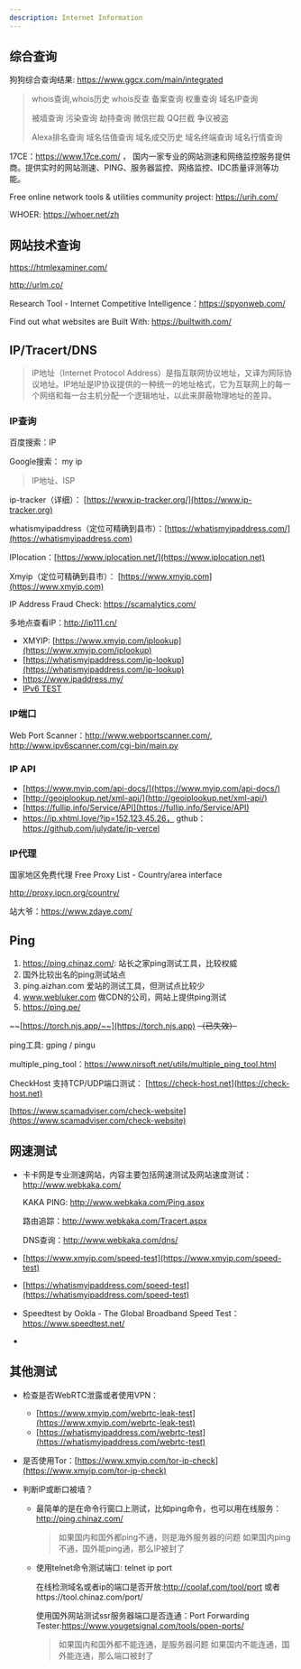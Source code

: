 ```yaml
---
description: Internet Information
---
```


## 综合查询

狗狗综合查询结果: https://www.ggcx.com/main/integrated

> whois查询,whois历史 whois反查
> 备案查询 权重查询 域名IP查询
>
> 被墙查询 污染查询 劫持查询 微信拦裁 QQ拦截 争议被盗
>
> Alexa排名查询 域名估值查询 域名成交历史 域名终端查询 域名行情查询

17CE：https://www.17ce.com/ ， 国内一家专业的网站测速和网络监控服务提供商。提供实时的网站测速、PING、服务器监控、网络监控、IDC质量评测等功能。

Free online network tools & utilities community project: https://urih.com/

WHOER: https://whoer.net/zh

## 网站技术查询

https://htmlexaminer.com/

http://urlm.co/

 Research Tool - Internet Competitive Intelligence：https://spyonweb.com/

Find out what websites are Built With: https://builtwith.com/

## IP/Tracert/DNS

> IP地址（Internet Protocol Address）是指互联网协议地址，又译为网际协议地址。IP地址是IP协议提供的一种统一的地址格式，它为互联网上的每一个网络和每一台主机分配一个逻辑地址，以此来屏蔽物理地址的差异。

### IP查询

百度搜索：IP

Google搜索： my ip

> IP地址、ISP

ip-tracker（详细）： [https://www.ip-tracker.org/](https://www.ip-tracker.org)

whatismyipaddress（定位可精确到县市）：[https://whatismyipaddress.com/](https://whatismyipaddress.com)

IPlocation：[https://www.iplocation.net/](https://www.iplocation.net)

Xmyip（定位可精确到县市）： [https://www.xmyip.com](https://www.xmyip.com)

IP Address Fraud Check: https://scamalytics.com/

多地点查看IP：http://ip111.cn/

* XMYIP: [https://www.xmyip.com/iplookup](https://www.xmyip.com/iplookup)
* [https://whatismyipaddress.com/ip-lookup](https://whatismyipaddress.com/ip-lookup)
* https://www.ipaddress.my/
* [IPv6 TEST](http://test-ipv6.com)

### IP端口

Web Port Scanner：http://www.webportscanner.com/, http://www.ipv6scanner.com/cgi-bin/main.py

### IP API

* [https://www.myip.com/api-docs/](https://www.myip.com/api-docs/)
* [http://geoiplookup.net/xml-api/](http://geoiplookup.net/xml-api/)
* [https://fullip.info/Service/API](https://fullip.info/Service/API)
* https://ip.xhtml.love/?ip=152.123.45.26， gthub：https://github.com/julydate/ip-vercel

### IP代理

国家地区免费代理 Free Proxy List - Country/area interface

http://proxy.ipcn.org/country/

站大爷：https://www.zdaye.com/

## Ping

1. https://ping.chinaz.com/:  站长之家ping测试工具，比较权威
2. 国外比较出名的ping测试站点
4. ping.aizhan.com 爱站的测试工具，但测试点比较少
5. www.webluker.com 做CDN的公司，网站上提供ping测试
6.  https://ping.pe/

~~[https://torch.njs.app/~~](https://torch.njs.app) ~~（已失效）~~

ping工具:  gping / pingu

multiple_ping_tool：https://www.nirsoft.net/utils/multiple_ping_tool.html

CheckHost 支持TCP/UDP端口测试： [https://check-host.net](https://check-host.net)

[https://www.scamadviser.com/check-website](https://www.scamadviser.com/check-website)

## 网速测试

* 卡卡网是专业测速网站，内容主要包括网速测试及网站速度测试：http://www.webkaka.com/

  KAKA PING: http://www.webkaka.com/Ping.aspx

  路由追踪：http://www.webkaka.com/Tracert.aspx

  DNS查询：http://www.webkaka.com/dns/

* [https://www.xmyip.com/speed-test](https://www.xmyip.com/speed-test)

* [https://whatismyipaddress.com/speed-test](https://whatismyipaddress.com/speed-test)

* Speedtest by Ookla - The Global Broadband Speed Test：https://www.speedtest.net/

* 

## 其他测试

* 检查是否WebRTC泄露或者使用VPN：
  * [https://www.xmyip.com/webrtc-leak-test](https://www.xmyip.com/webrtc-leak-test)
  * [https://whatismyipaddress.com/webrtc-test](https://whatismyipaddress.com/webrtc-test)
  
* 是否使用Tor：[https://www.xmyip.com/tor-ip-check](https://www.xmyip.com/tor-ip-check)

* 判断IP或断口被墙？

  - 最简单的是在命令行窗口上测试，比如ping命令，也可以用在线服务：http://ping.chinaz.com/ 

    > 如果国内和国外都ping不通，则是海外服务器的问题
    > 如果国内ping不通，国外能ping通，那么IP被封了

  - 使用telnet命令测试端口:  telnet ip port

    在线检测域名或者ip的端口是否开放:http://coolaf.com/tool/port 或者https://tool.chinaz.com/port/

    使用国外网站测试ssr服务器端口是否连通：Port Forwarding Tester:https://www.yougetsignal.com/tools/open-ports/

    > 如果国内和国外都不能连通，是服务器问题
    > 如果国内不能连通，国外能连通，那么端口被封了
